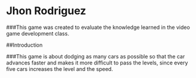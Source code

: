 # Jhon Rodriguez

###This game was created to evaluate the knowledge learned in the video game development class. 

##Introduction 

###This game is about dodging as many cars as possible so that the car advances faster and makes it more difficult to pass the levels, since every five cars increases the level and the speed.  
